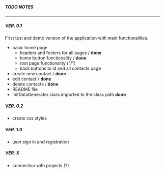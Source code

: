 ##### TODO NOTES
---

##### VER. 0.1

First test and demo version of the application with main functionalities.

* basic home page
    * headers and footers for all pages / **done**
    * home button functionality / **done**
    * root page functionality ("/")
    * back buttons to id and all contacts page
* create new contact / **done**
* edit contact / **done**
* delete contacts / **done**
* README file
* InitDataGenerator class imported to the class path **done**

##### VER. 0.2

* create css styles

##### VER. 1.0

* user sign in and registration

##### VER. X

* connection with projects (?)